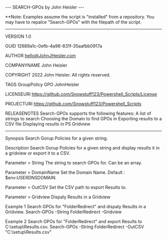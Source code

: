 --- SEARCH-GPOs by John Heisler ---

**Note: Examples assume the script is "installed" from a repository. You may have to repalce "Search-GPOs" with the filepath of the script.

-----------------------------------

VERSION 1.0

GUID 12689a1c-0efb-4a96-831f-35aafbb0917a

AUTHOR hello@JohnJHeisler.com

COMPANYNAME John Heisler

COPYRIGHT 2022 John Heisler. All rights reserved.

TAGS GroupPolicy GPO JohnHeisler

LICENSEURI https://github.com/Snowstuff123/Powershell_Scripts/License

PROJECTURI https://github.com/Snowstuff123/Powershell_Scripts

RELEASENOTES
Search-GPOs supports the following features:
A list of strings to search
Choosing the Domain to find GPOs in
Exporting results to a CSV file
Displaying results in PS Gridview

-----------------------------------

Synopsis
Search Gorup Policies for a given string.

Description
Search Gorup Policies for a given string and display results it in a gridview or export it to a CSV.

Parameter > String
The string to search GPOs for. Can be an array.

Parameter > DomainName
Set the Domain Name. Default : $env:USERDNSDOMAIN.

Parameter > OutCSV
Set the CSV path to export Results to.

Parameter > Gridview
Dispaly Results in a Gridview

Example 1
Search GPOs for "FolderRedirect" and dispaly Results in a Gridview.
Search-GPOs -String FolderRedirect -Gridview

Example 2
Search GPOs for "FolderRedirect" and export Results to C:\setup\Results.csv.
Search-GPOs -String FolderRedirect -OutCSV "C:\setup\Results.csv"
